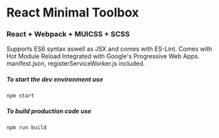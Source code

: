 # React Minimal Toolbox

### React + Webpack + MUICSS + SCSS

Supports ES6 syntax aswell as JSX and comes with ES-Lint.
Comes with Hot Module Reload
Integrated with Google's Progressive Web Apps. manifest.json, registerServiceWorker.js included.

##### To start the dev environment use
```
npm start
```

##### To build production code use
```
npm run build
```


